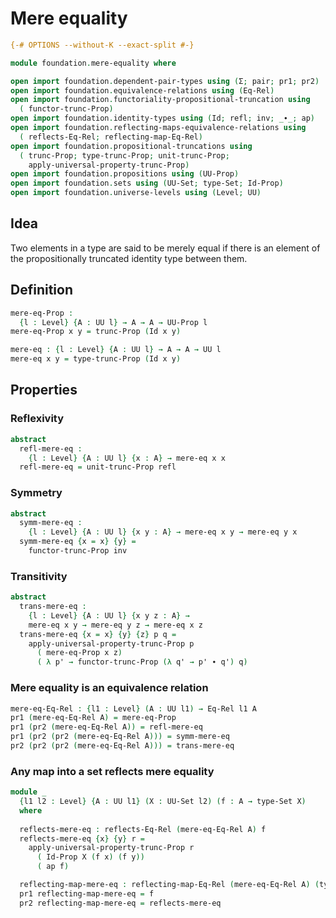 # Mere equality

```agda
{-# OPTIONS --without-K --exact-split #-}

module foundation.mere-equality where

open import foundation.dependent-pair-types using (Σ; pair; pr1; pr2)
open import foundation.equivalence-relations using (Eq-Rel)
open import foundation.functoriality-propositional-truncation using
  ( functor-trunc-Prop)
open import foundation.identity-types using (Id; refl; inv; _∙_; ap)
open import foundation.reflecting-maps-equivalence-relations using
  ( reflects-Eq-Rel; reflecting-map-Eq-Rel)
open import foundation.propositional-truncations using
  ( trunc-Prop; type-trunc-Prop; unit-trunc-Prop;
    apply-universal-property-trunc-Prop)
open import foundation.propositions using (UU-Prop)
open import foundation.sets using (UU-Set; type-Set; Id-Prop)
open import foundation.universe-levels using (Level; UU)
```

## Idea

Two elements in a type are said to be merely equal if there is an element of the propositionally truncated identity type between them.

## Definition

```agda
mere-eq-Prop :
  {l : Level} {A : UU l} → A → A → UU-Prop l
mere-eq-Prop x y = trunc-Prop (Id x y)

mere-eq : {l : Level} {A : UU l} → A → A → UU l
mere-eq x y = type-trunc-Prop (Id x y)
```

## Properties

### Reflexivity

```agda
abstract
  refl-mere-eq :
    {l : Level} {A : UU l} {x : A} → mere-eq x x
  refl-mere-eq = unit-trunc-Prop refl
```

### Symmetry

```agda
abstract
  symm-mere-eq :
    {l : Level} {A : UU l} {x y : A} → mere-eq x y → mere-eq y x
  symm-mere-eq {x = x} {y} =
    functor-trunc-Prop inv
```

### Transitivity

```agda
abstract
  trans-mere-eq :
    {l : Level} {A : UU l} {x y z : A} →
    mere-eq x y → mere-eq y z → mere-eq x z
  trans-mere-eq {x = x} {y} {z} p q =
    apply-universal-property-trunc-Prop p
      ( mere-eq-Prop x z)
      ( λ p' → functor-trunc-Prop (λ q' → p' ∙ q') q)
```

### Mere equality is an equivalence relation

```agda
mere-eq-Eq-Rel : {l1 : Level} (A : UU l1) → Eq-Rel l1 A
pr1 (mere-eq-Eq-Rel A) = mere-eq-Prop
pr1 (pr2 (mere-eq-Eq-Rel A)) = refl-mere-eq
pr1 (pr2 (pr2 (mere-eq-Eq-Rel A))) = symm-mere-eq
pr2 (pr2 (pr2 (mere-eq-Eq-Rel A))) = trans-mere-eq
```

### Any map into a set reflects mere equality

```agda
module _
  {l1 l2 : Level} {A : UU l1} (X : UU-Set l2) (f : A → type-Set X)
  where
  
  reflects-mere-eq : reflects-Eq-Rel (mere-eq-Eq-Rel A) f
  reflects-mere-eq {x} {y} r =
    apply-universal-property-trunc-Prop r
      ( Id-Prop X (f x) (f y))
      ( ap f)

  reflecting-map-mere-eq : reflecting-map-Eq-Rel (mere-eq-Eq-Rel A) (type-Set X)
  pr1 reflecting-map-mere-eq = f
  pr2 reflecting-map-mere-eq = reflects-mere-eq
```
